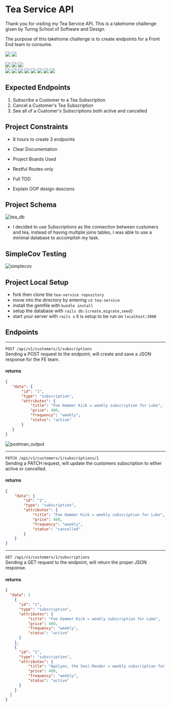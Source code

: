 # Tea Service API  
Thank you for visiting my Tea Service API. This is a takehome challenge given by Turing School of Software and Design.  

The purpose of this takehome challenge is to create endpoints for a Front End team to consume.  
<p>
  <img src="https://img.shields.io/badge/Ruby%20On%20Rails-b81818.svg?&style=flat&logo=rubyonrails&logoColor=white" />
  <img src="https://img.shields.io/badge/Ruby-CC0000.svg?&style=flaste&logo=ruby&logoColor=white" />
</p>

<p>
  <img src="https://img.shields.io/badge/Postman-FF6E4F.svg?&style=flat&logo=postman&logoColor=white" />  
  <img src="https://img.shields.io/badge/Git-F05032.svg?&style=flaste&logo=git&logoColor=white" />
  <img src="https://img.shields.io/badge/PostgreSQL-4169E1.svg?&style=flaste&logo=postgresql&logoColor=white" />
  </br>
  <img src="https://img.shields.io/badge/GitHub-181717.svg?&style=flaste&logo=github&logoColor=white" />
  <img src="https://img.shields.io/badge/rspec--rails-b81818.svg?&style=flaste&logo=rubygems&logoColor=white" />
  <img src="https://img.shields.io/badge/pry-b81818.svg?&style=flaste&logo=rubygems&logoColor=white" />  
  <img src="https://img.shields.io/badge/simplecov-b81818.svg?&style=flaste&logo=rubygems&logoColor=white" />  
  <img src="https://img.shields.io/badge/MVC-b8b018.svg?&style=flaste&logo=MVC&logoColor=white" />
  <img src="https://img.shields.io/badge/TDD-b87818.svg?&style=flaste&logo=TDD&logoColor=white" />
  <img src="https://img.shields.io/badge/REST-33b818.svg?&style=flaste&logo=REST&logoColor=white" />  
  <img src="https://img.shields.io/badge/OOP-b81818.svg?&style=flaste&logo=OOP&logoColor=white" />
</p>  

## Expected Endpoints  
1. Subscribe a Customer to a Tea Subscription
2. Cancel a Customer's Tea Subscription
3. See all of a Customer's Subscriptions both active and cancelled


## Project Constraints  
- 8 hours to create 3 endpoints

- Clear Documentation

- Project Boards Used  

- Restful Routes only  

- Full TDD  

- Explain OOP design descions  

## Project Schema  
![tea_db](https://user-images.githubusercontent.com/5219578/190591152-4578d925-39e5-4da3-bbc4-abc008477ec9.png)
- I decided to use Subscriptions as the connection between customers and tea, instead of having multiple joins tables, I was able to use a minimal database to accomplish my task.  

## SimpleCov Testing  
![simplecov](https://user-images.githubusercontent.com/5219578/190598508-5f9cf34b-7152-495c-86a4-8fdaf3f41fa3.png)
## Project Local Setup
- fork then clone the `tea-service repository`  
- move into the directory by entering `cd tea-service`  
- install the gemfile with `bundle install`  
- setup the database with `rails db:{create,migrate,seed}`  
- start your server with `rails s` it is setup to be run on `localhost:3000`  

## Endpoints  
 ___
 `POST /api/v1/customers/1/subscriptions`  
 Sending a POST request to the endpoint, will create and save a JSON response for the FE team.
 #### returns
 ```json
 {
    "data": {
        "id": "1",
        "type": "subscription",
        "attributes": {
            "title": "Foe Hammer Kick = weekly subscription for Luke",
            "price": 400,
            "frequency": "weekly",
            "status": "active"
        }
    }
}
```
![postman_output](https://user-images.githubusercontent.com/5219578/190593683-8037c83c-37e3-4374-b240-85184bfcaebe.png)  
___
`PATCH /api/v1/customers/1/subscriptions/1`  
Sending a PATCH request, will update the customers subscription to either active or cancelled.
#### returns  
```json
{
    "data": {
        "id": "1",
        "type": "subscription",
        "attributes": {
            "title": "Foe Hammer Kick = weekly subscription for Luke",
            "price": 400,
            "frequency": "weekly",
            "status": "cancelled"
        }
    }
}
```

___  
`GET /api/v1/customers/1/subscriptions`  
 Sending a GET request to the endpoint, will return the proper JSON response. 
#### returns  
```json
{
  "data": [
    {
      "id": "1",
      "type": "subscription",
      "attributes": {
          "title": "Foe Hammer Kick = weekly subscription for Luke",
          "price": 400,
          "frequency": "weekly",
          "status": "active"
      }
    },
    {
      "id": "1",
      "type": "subscription",
      "attributes": {
          "title": "Apolyon, the Soul-Render = weekly subscription for Luke",
          "price": 400,
          "frequency": "weekly",
          "status": "active"
      }
    }
  ]
}
```